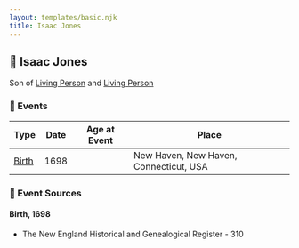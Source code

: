 ```yaml
---
layout: templates/basic.njk
title: Isaac Jones
---
```

## 🔵 Isaac Jones

Son of [Living Person](/people/7/74416956) and [Living Person](/people/1/1648568)

### 📆 Events

Type | Date | Age at Event | Place
------ | ------ | ------ | ------
[Birth](#event-event-2) | 1698 |  | New Haven, New Haven, Connecticut, USA

### 📰 Event Sources

#### <a id="event-event-2"></a> Birth, 1698
* The New England Historical and Genealogical Register  - 310